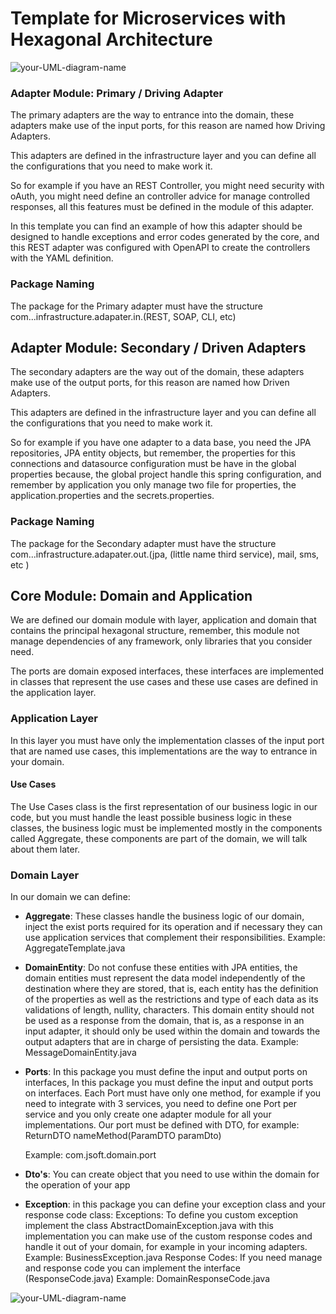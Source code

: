 # Template for Microservices with Hexagonal Architecture

![your-UML-diagram-name](http://www.plantuml.com/plantuml/proxy?cache=no&src=https://raw.githubusercontent.com/johnjqc/hexagonal-architecture-ports-adapters/main/documentation/diagram-project-components.iuml)

### Adapter Module: Primary / Driving Adapter

The primary adapters are the way to entrance into the domain, these adapters make use of the input ports, for this reason are named how Driving Adapters.

This adapters are defined in the infrastructure layer and you can define all the configurations that you need to make work it.

So for example if you have an REST Controller, you might need security with oAuth, you might need define an controller advice for manage controlled responses, all this features must be defined in the module of this adapter.

In this template you can find an example of how this adapter should be designed to handle exceptions and error codes generated by the core, and this REST adapter was configured with OpenAPI to create the controllers with the YAML definition.

### Package Naming

The package for the Primary adapter must have the structure com...infrastructure.adapater.in.(REST, SOAP, CLI, etc)

## Adapter Module: Secondary / Driven Adapters

The secondary adapters are the way out of the domain, these adapters make use of the output ports, for this reason are named how Driven Adapters.

This adapters are defined in the infrastructure layer and you can define all the configurations that you need to make work it.

So for example if you have one adapter to a data base, you need the JPA repositories, JPA entity objects, but remember, the properties for this connections and datasource configuration must be have in the global properties because, the global project handle this spring configuration, and remember by application you only manage two file for properties, the application.properties and the secrets.properties.

### Package Naming 

The package for the Secondary adapter must have the structure com...infrastructure.adapater.out.(jpa, (little name third service), mail, sms, etc )

## Core Module: Domain and Application

We are defined our domain module with layer, application and domain that contains the principal hexagonal structure, remember, this module not manage dependencies of any framework, only libraries that you consider need.

The ports are domain exposed interfaces, these interfaces are implemented in classes that represent the use cases and these use cases are defined in the application layer.

### Application Layer

In this layer you must have only the implementation classes of the input port that are named use cases, this implementations are the way to entrance in your domain.

#### Use Cases

The Use Cases class is the first representation of our business logic in our code, but you must handle the least possible business logic in these classes, the business logic must be implemented mostly in the components called Aggregate, these components are part of the domain, we will talk about them later.

### Domain Layer

In our domain we can define:

- **Aggregate**: These classes handle the business logic of our domain, inject the exist ports required for its operation and if necessary they can use application services that complement their responsibilities. Example: AggregateTemplate.java

- **DomainEntity**: Do not confuse these entities with JPA entities, the domain entities must represent the data model independently of the destination where they are stored, that is, each entity has the definition of the properties as well as the restrictions and type of each data as its validations of length, nullity, characters. This domain entity should not be used as a response from the domain, that is, as a response in an input adapter, it should only be used within the domain and towards the output adapters that are in charge of persisting the data. Example: MessageDomainEntity.java

- **Ports**: In this package you must define the input and output ports on interfaces, In this package you must define the input and output ports on interfaces. Each Port must have only one method, for example if you need to integrate with 3 services, you need to define one Port per service and you only create one adapter module for all your implementations. Our port must be defined with DTO, for example: ReturnDTO nameMethod(ParamDTO paramDto)

	Example: com.jsoft.domain.port

- **Dto's**: You can create object that you need to use within the domain for the operation of your app

- **Exception**: in this package you can define your exception class and your response code class: Exceptions: To define you custom exception implement the class AbstractDomainException.java with this implementation you can make use of the custom response codes and handle it out of your domain, for example in your incoming adapters. Example: BusinessException.java Response Codes: If you need manage and response code you can implement the interface (ResponseCode.java) Example: DomainResponseCode.java

![your-UML-diagram-name](http://www.plantuml.com/plantuml/proxy?cache=no&src=https://raw.githubusercontent.com/johnjqc/hexagonal-architecture-ports-adapters/main/documentation/diagram-components.iuml)
